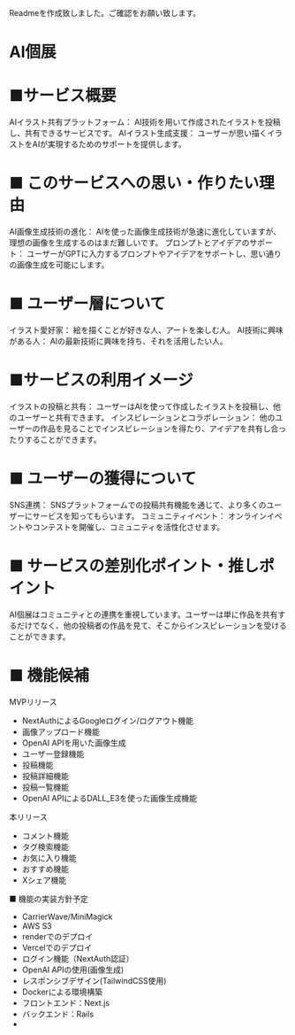 Readmeを作成致しました。ご確認をお願い致します。
# AI個展

# ■サービス概要 
AIイラスト共有プラットフォーム： AI技術を用いて作成されたイラストを投稿し、共有できるサービスです。
AIイラスト生成支援： ユーザーが思い描くイラストをAIが実現するためのサポートを提供します。

# ■ このサービスへの思い・作りたい理由
AI画像生成技術の進化： AIを使った画像生成技術が急速に進化していますが、理想の画像を生成するのはまだ難しいです。
プロンプトとアイデアのサポート： ユーザーがGPTに入力するプロンプトやアイデアをサポートし、思い通りの画像生成を可能にします。

# ■ ユーザー層について
イラスト愛好家： 絵を描くことが好きな人、アートを楽しむ人。
AI技術に興味がある人： AIの最新技術に興味を持ち、それを活用したい人。

# ■サービスの利用イメージ
イラストの投稿と共有： ユーザーはAIを使って作成したイラストを投稿し、他のユーザーと共有できます。
インスピレーションとコラボレーション： 他のユーザーの作品を見ることでインスピレーションを得たり、アイデアを共有し合ったりすることができます。

# ■ ユーザーの獲得について
SNS連携： SNSプラットフォームでの投稿共有機能を通じて、より多くのユーザーにサービスを知ってもらいます。
コミュニティイベント： オンラインイベントやコンテストを開催し、コミュニティを活性化させます。

# ■ サービスの差別化ポイント・推しポイント
AI個展はコミュニティとの連携を重視しています。ユーザーは単に作品を共有するだけでなく、他の投稿者の作品を見て、そこからインスピレーションを受けることができます。

# ■ 機能候補
MVPリリース
- NextAuthによるGoogleログイン/ログアウト機能
- 画像アップロード機能
- OpenAI APIを用いた画像生成
- ユーザー登録機能
- 投稿機能
- 投稿詳細機能
- 投稿一覧機能
- OpenAI APIによるDALL_E3を使った画像生成機能
  
本リリース
- コメント機能
- タグ検索機能
- お気に入り機能
- おすすめ機能
- Xシェア機能
  
■ 機能の実装方針予定
- CarrierWave/MiniMagick
- AWS S3
- renderでのデプロイ
- Vercelでのデプロイ
- ログイン機能（NextAuth認証）
- OpenAI APIの使用(画像生成)
- レスポンシブデザイン(TailwindCSS使用) 
- Dockerによる環境構築
- フロントエンド：Next.js
- バックエンド：Rails
- 

